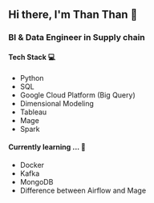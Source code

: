 ## Hi there, I'm Than Than 👋

<!--
**thanthan9794/thanthan9794** is a ✨ _special_ ✨ repository because its `README.md` (this file) appears on your GitHub profile.

Here are some ideas to get you started:

- 🔭 I’m currently working on ...
- 🌱 I’m currently learning ...
- 👯 I’m looking to collaborate on ...
- 🤔 I’m looking for help with ...
- 💬 Ask me about ...
- 📫 How to reach me: ...
- 😄 Pronouns: ...
- ⚡ Fun fact: ...
-->

### BI & Data Engineer in Supply chain


#### Tech Stack 💻
* Python
* SQL
* Google Cloud Platform (Big Query)
* Dimensional Modeling
* Tableau
* Mage
* Spark

#### Currently learning ... 🌱
* Docker
* Kafka
* MongoDB
* Difference between Airflow and Mage
